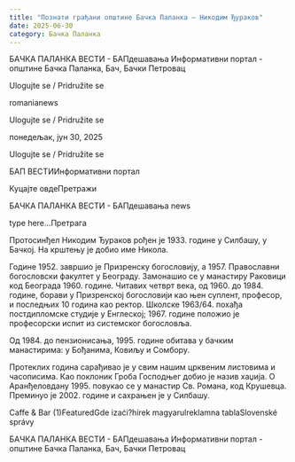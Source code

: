 ```yaml
---
title: "Познати грађани општине Бачка Паланка – Никодим Ђураков"
date: 2025-06-30
category: Бачка Паланка
---
```


БАЧКА ПАЛАНКА ВЕСТИ - БАПдешавања Информативни портал - општине Бачка Паланка, Бач, Бачки Петровац

Ulogujte se / Pridružite se

romanianews

Ulogujte se / Pridružite se

понедељак, јун 30, 2025

Ulogujte se / Pridružite se

БАП ВЕСТИИнформативни портал

Куцајте овдеПретражи

БАЧКА ПАЛАНКА ВЕСТИ - БАПдешавања news

type here...Претрага

Протосинђел Никодим Ђураков рођен је 1933. године у Силбашу, у Бачкој. На крштењу је добио име Никола.

Године 1952. завршио је Призренску богословију, а 1957. Православни богословски факултет у Београду. Замонашио се у манастиру Раковици код Београда 1960. године.
Читавих четврт века, од 1960. до 1984. године, борави у Призренској богословији као њен суплент, професор, и последњих 10 година као ректор. Школске 1963/64. похађа постдипломске студије у Енглеској; 1967. године положио је професорски испит из системског богословља.


Од 1984. до пензионисања, 1995. године обитава у бачким манастирима: у Бођанима, Ковиљу и Сомбору.


Протеклих година сарађивао је у свим нашим црквеним листовима и часописима. Као поклоник Гроба Господњег добио је назив хаџија. О Аранђеловдану 1995. повукао се у манастир Св. Романа, код Крушевца. Преминуо је 2002. године и сахрањен је у Силбашу.

Caffe & Bar (1)FeaturedGde izaći?hírek magyarulreklamna tablaSlovenské správy

БАЧКА ПАЛАНКА ВЕСТИ - БАПдешавања Информативни портал - општине Бачка Паланка, Бач, Бачки Петровац
